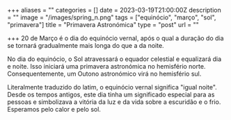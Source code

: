 +++
aliases = ""
categories = []
date = 2023-03-19T21:00:00Z
description = ""
image = "/images/spring_n.png"
tags = ["equinócio", "março", "sol", "primavera"]
title = "Primavera Astronómica"
type = "post"
url = ""

+++
20 de Março é o dia do equinócio vernal, após o qual a duração do dia se tornará gradualmente mais longa do que a da noite.

No dia do equinócio, o Sol atravessará o equador celestial e equalizará dia e noite. Isso iniciará uma primavera astronómica no hemisfério norte. Consequentemente, um Outono astronómico virá no hemisfério sul.

Literalmente traduzido do latim, o equinócio vernal significa "igual noite". Desde os tempos antigos, este dia tinha um significado especial para as pessoas e simbolizava a vitória da luz e da vida sobre a escuridão e o frio. Esperamos pelo calor e pelo sol.